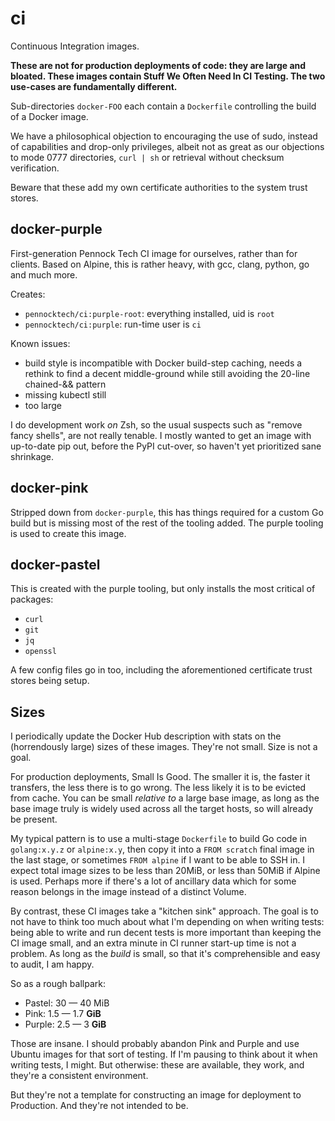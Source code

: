 ci
==

Continuous Integration images.

**These are not for production deployments of code:
they are large and bloated.
These images contain Stuff We Often Need In CI Testing.
The two use-cases are fundamentally different.**

Sub-directories `docker-FOO` each contain a `Dockerfile` controlling
the build of a Docker image.

We have a philosophical objection to encouraging the use of sudo, instead of
capabilities and drop-only privileges, albeit not as great as our objections
to mode 0777 directories, `curl | sh` or retrieval without checksum
verification.

Beware that these add my own certificate authorities to the system trust
stores.


docker-purple
-------------

First-generation Pennock Tech CI image for ourselves, rather than for
clients.  Based on Alpine, this is rather heavy, with gcc, clang,
python, go and much more.

Creates:
 * `pennocktech/ci:purple-root`: everything installed, uid is `root`
 * `pennocktech/ci:purple`: run-time user is `ci`

Known issues:
 * build style is incompatible with Docker build-step caching, needs a rethink
   to find a decent middle-ground while still avoiding the 20-line chained-&&
   pattern
 * missing kubectl still
 * too large

I do development work _on_ Zsh, so the usual suspects such as "remove fancy
shells", are not really tenable.  I mostly wanted to get an image with
up-to-date pip out, before the PyPI cut-over, so haven't yet prioritized sane
shrinkage.


docker-pink
-----------

Stripped down from `docker-purple`, this has things required for a custom Go
build but is missing most of the rest of the tooling added.  The purple
tooling is used to create this image.


docker-pastel
-------------

This is created with the purple tooling, but only installs the most critical
of packages:

* `curl`
* `git`
* `jq`
* `openssl`

A few config files go in too, including the aforementioned certificate trust
stores being setup.


Sizes
-----

I periodically update the Docker Hub description with stats on the
(horrendously large) sizes of these images.
They're not small.  Size is not a goal.

For production deployments, Small Is Good.
The smaller it is, the faster it transfers, the less there is to go wrong.
The less likely it is to be evicted from cache.
You can be small _relative to_ a large base image, as long as the base image
truly is widely used across all the target hosts, so will already be present.

My typical pattern is to use a multi-stage `Dockerfile` to build Go code in
`golang:x.y.z` or `alpine:x.y`,
then copy it into a `FROM scratch` final image in the last stage,
or sometimes `FROM alpine` if I want to be able to SSH in.
I expect total image sizes to be less than 20MiB,
or less than 50MiB if Alpine is used.
Perhaps more if there's a lot of ancillary data which for some reason belongs
in the image instead of a distinct Volume.

By contrast, these CI images take a "kitchen sink" approach.  The goal is to
not have to think too much about what I'm depending on when writing tests:
being able to write and run decent tests is more important than keeping the CI
image small, and an extra minute in CI runner start-up time is not a problem.
As long as the _build_ is small, so that it's comprehensible and easy to
audit, I am happy.

So as a rough ballpark:
* Pastel: 30 — 40 MiB
* Pink: 1.5 — 1.7 **GiB**
* Purple: 2.5 — 3 **GiB**

Those are insane.  I should probably abandon Pink and Purple and use Ubuntu
images for that sort of testing.  If I'm pausing to think about it when
writing tests, I might.  But otherwise: these are available, they work, and
they're a consistent environment.

But they're not a template for constructing an image for deployment to
Production.  And they're not intended to be.
